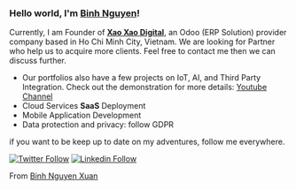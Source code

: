 ### Hello world, I'm [Binh Nguyen](http://xubi.me/)! 

Currently, I am Founder of **[Xao Xao Digital](https://xaoxao.vn/)**, an Odoo (ERP Solution) provider company based in Ho Chi Minh City, Vietnam. We are looking for Partner who help us to acquire more clients. Feel free to contact me then we can discuss further. 

- Our portfolios also have a few projects on IoT, AI, and Third Party Integration. Check out the demonstration for more details: [Youtube Channel](https://www.youtube.com/channel/UCkywiq1w9BM5j7gpboNmvvw/playlists)
- Cloud Services **SaaS** Deployment
- Mobile Application Development
- Data protection and privacy: follow GDPR

if you want to be keep up to date on my adventures, follow me everywhere.


[![Twitter Follow](https://img.shields.io/badge/twitter-%231DA1F2.svg?&style=for-the-badge&logo=twitter&logoColor=white)](https://twitter.com/binhnguyenxuan)
[![Linkedin Follow](https://img.shields.io/badge/linkedin-%230077B5.svg?&style=for-the-badge&logo=linkedin&logoColor=white)](https://www.linkedin.com/in/binhnguyenxuan/)

From [Binh Nguyen Xuan](https://github.com/xubiuit)
